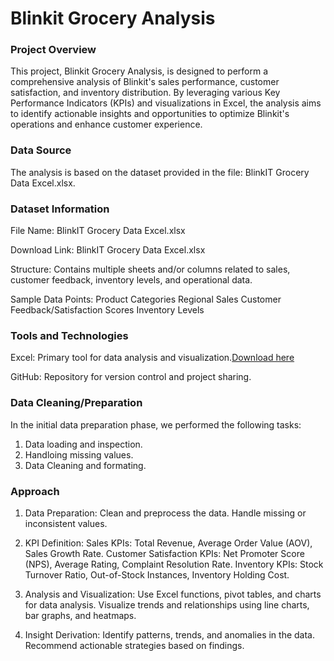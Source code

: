 # Blinkit Grocery Analysis

### Project Overview


This project, Blinkit Grocery Analysis, is designed to perform a comprehensive analysis of Blinkit's sales performance, customer satisfaction, and inventory distribution. By leveraging various Key Performance Indicators (KPIs) and visualizations in Excel, the analysis aims to identify actionable insights and opportunities to optimize Blinkit's operations and enhance customer experience.

### Data Source

The analysis is based on the dataset provided in the file: BlinkIT Grocery Data Excel.xlsx.

### Dataset Information
File Name: BlinkIT Grocery Data Excel.xlsx

Download Link: BlinkIT Grocery Data Excel.xlsx

Structure: Contains multiple sheets and/or columns related to sales, customer feedback, inventory levels, and operational data.

Sample Data Points:
Product Categories
Regional Sales
Customer Feedback/Satisfaction Scores
Inventory Levels

### Tools and Technologies

Excel: Primary tool for data analysis and visualization.[Download here](https://microsoft.com)

GitHub: Repository for version control and project sharing.

### Data Cleaning/Preparation

In the initial data preparation phase, we performed the following tasks:
1. Data loading and inspection.
2. Handloing missing values.
3. Data Cleaning and formating.

### Approach

1. Data Preparation:
Clean and preprocess the data.
Handle missing or inconsistent values.

2. KPI Definition:
Sales KPIs: Total Revenue, Average Order Value (AOV), Sales Growth Rate.
Customer Satisfaction KPIs: Net Promoter Score (NPS), Average Rating, Complaint Resolution Rate.
Inventory KPIs: Stock Turnover Ratio, Out-of-Stock Instances, Inventory Holding Cost.

3. Analysis and Visualization:
Use Excel functions, pivot tables, and charts for data analysis.
Visualize trends and relationships using line charts, bar graphs, and heatmaps.

4. Insight Derivation:
Identify patterns, trends, and anomalies in the data.
Recommend actionable strategies based on findings.
